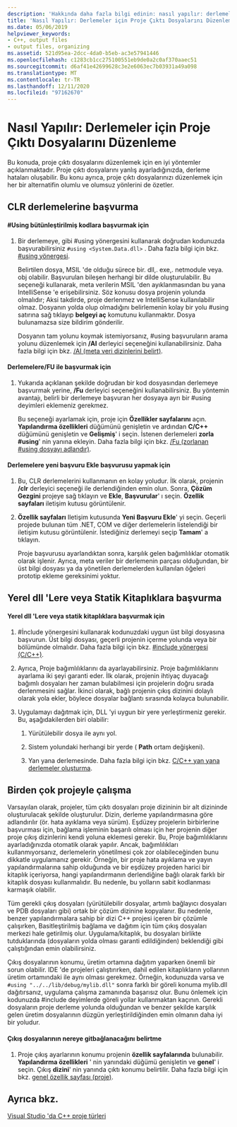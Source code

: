 ```yaml
---
description: 'Hakkında daha fazla bilgi edinin: nasıl yapılır: derlemeler için proje çıktı dosyalarını düzenleme'
title: 'Nasıl Yapılır: Derlemeler için Proje Çıktı Dosyalarını Düzenleme'
ms.date: 05/06/2019
helpviewer_keywords:
- C++, output files
- output files, organizing
ms.assetid: 521d95ea-2dcc-4da0-b5eb-ac3e57941446
ms.openlocfilehash: c1283cb1cc275100551eb9de0a2c0af370aaec51
ms.sourcegitcommit: d6af41e42699628c3e2e6063ec7b03931a49a098
ms.translationtype: MT
ms.contentlocale: tr-TR
ms.lasthandoff: 12/11/2020
ms.locfileid: "97162670"
---
```

# <a name="how-to-organize-project-output-files-for-builds"></a>Nasıl Yapılır: Derlemeler için Proje Çıktı Dosyalarını Düzenleme

Bu konuda, proje çıktı dosyalarını düzenlemek için en iyi yöntemler açıklanmaktadır. Proje çıktı dosyalarını yanlış ayarladığınızda, derleme hataları oluşabilir. Bu konu ayrıca, proje çıktı dosyalarınızı düzenlemek için her bir alternatifin olumlu ve olumsuz yönlerini de özetler.

## <a name="referencing-clr-assemblies"></a>CLR derlemelerine başvurma

#### <a name="to-reference-assemblies-with-using"></a>#Using bütünleştirilmiş kodlara başvurmak için

1. Bir derlemeye, gibi #using yönergesini kullanarak doğrudan kodunuzda başvurabilirsiniz `#using <System.Data.dll>` . Daha fazla bilgi için bkz. [#using yönergesi](../preprocessor/hash-using-directive-cpp.md).

   Belirtilen dosya, MSIL 'de olduğu sürece bir. dll,. exe,. netmodule veya. obj olabilir. Başvurulan bileşen herhangi bir dilde oluşturulabilir. Bu seçeneği kullanarak, meta verilerin MSIL 'den ayıklanmasından bu yana IntelliSense 'e erişebilirsiniz. Söz konusu dosya projenin yolunda olmalıdır; Aksi takdirde, proje derlenmez ve IntelliSense kullanılabilir olmaz. Dosyanın yolda olup olmadığını belirlemenin kolay bir yolu #using satırına sağ tıklayıp **belgeyi aç** komutunu kullanmaktır. Dosya bulunamazsa size bildirim gönderilir.

   Dosyanın tam yolunu koymak istemiyorsanız, #using başvuruların arama yolunu düzenlemek için **/AI** derleyici seçeneğini kullanabilirsiniz. Daha fazla bilgi için bkz. [/AI (meta veri dizinlerini belirt)](reference/ai-specify-metadata-directories.md).

#### <a name="to-reference-assemblies-with-fu"></a>Derlemelere/FU ile başvurmak için

1. Yukarıda açıklanan şekilde doğrudan bir kod dosyasından derlemeye başvurmak yerine, **/Fu** derleyici seçeneğini kullanabilirsiniz. Bu yöntemin avantajı, belirli bir derlemeye başvuran her dosyaya ayrı bir #using deyimleri eklemeniz gerekmez.

   Bu seçeneği ayarlamak için, proje için **Özellikler sayfalarını** açın. **Yapılandırma özellikleri** düğümünü genişletin ve ardından **C/C++** düğümünü genişletin ve **Gelişmiş**' i seçin. İstenen derlemeleri **zorla #using**' nin yanına ekleyin. Daha fazla bilgi için bkz. [/Fu (zorlanan #using dosyayı adlandır)](reference/fu-name-forced-hash-using-file.md).

#### <a name="to-reference-assemblies-with-add-new-reference"></a>Derlemelere yeni başvuru Ekle başvurusu yapmak için

1. Bu, CLR derlemelerini kullanmanın en kolay yoludur. İlk olarak, projenin **/clr** derleyici seçeneği ile derlendiğinden emin olun. Sonra, **Çözüm Gezgini** projeye sağ tıklayın ve **Ekle**, **Başvurular**' ı seçin. **Özellik sayfaları** iletişim kutusu görüntülenir.

1. **Özellik sayfaları** Iletişim kutusunda **Yeni Başvuru Ekle**' yi seçin. Geçerli projede bulunan tüm .NET, COM ve diğer derlemelerin listelendiği bir iletişim kutusu görüntülenir. İstediğiniz derlemeyi seçip **Tamam**' a tıklayın.

   Proje başvurusu ayarlandıktan sonra, karşılık gelen bağımlılıklar otomatik olarak işlenir. Ayrıca, meta veriler bir derlemenin parçası olduğundan, bir üst bilgi dosyası ya da yönetilen derlemelerden kullanılan öğeleri prototip ekleme gereksinimi yoktur.

## <a name="referencing-native-dlls-or-static-libraries"></a>Yerel dll 'Lere veya Statik Kitaplıklara başvurma

#### <a name="to-reference-native-dlls-or-static-libraries"></a>Yerel dll 'Lere veya statik kitaplıklara başvurmak için

1. #İnclude yönergesini kullanarak kodunuzdaki uygun üst bilgi dosyasına başvurun. Üst bilgi dosyası, geçerli projenin içerme yolunda veya bir bölümünde olmalıdır. Daha fazla bilgi için bkz. [#include yönergesi (C/C++)](../preprocessor/hash-include-directive-c-cpp.md).

1. Ayrıca, Proje bağımlılıklarını da ayarlayabilirsiniz. Proje bağımlılıklarını ayarlama iki şeyi garanti eder. İlk olarak, projenin ihtiyaç duyacağı bağımlı dosyaları her zaman bulabilmesi için projelerin doğru sırada derlenmesini sağlar. İkinci olarak, bağlı projenin çıkış dizinini dolaylı olarak yola ekler, böylece dosyalar bağlantı sırasında kolayca bulunabilir.

1. Uygulamayı dağıtmak için, DLL 'yi uygun bir yere yerleştirmeniz gerekir. Bu, aşağıdakilerden biri olabilir:

   1. Yürütülebilir dosya ile aynı yol.

   1. Sistem yolundaki herhangi bir yerde ( **Path** ortam değişkeni).

   1. Yan yana derlemesinde. Daha fazla bilgi için bkz. [C/C++ yan yana derlemeler oluşturma](building-c-cpp-side-by-side-assemblies.md).

## <a name="working-with-multiple-projects"></a>Birden çok projeyle çalışma

Varsayılan olarak, projeler, tüm çıktı dosyaları proje dizininin bir alt dizininde oluşturulacak şekilde oluşturulur. Dizin, derleme yapılandırmasına göre adlandırılır (ör. hata ayıklama veya sürüm). Eşdüzey projelerin birbirlerine başvurması için, bağlama işleminin başarılı olması için her projenin diğer proje çıkış dizinlerini kendi yoluna eklemesi gerekir. Bu, Proje bağımlılıklarını ayarladığınızda otomatik olarak yapılır. Ancak, bağımlılıkları kullanmıyorsanız, derlemelerin yönetilmesi çok zor olabileceğinden bunu dikkatle uygulamanız gerekir. Örneğin, bir proje hata ayıklama ve yayın yapılandırmalarına sahip olduğunda ve bir eşdüzey projeden harici bir kitaplık içeriyorsa, hangi yapılandırmanın derlendiğine bağlı olarak farklı bir kitaplık dosyası kullanmalıdır. Bu nedenle, bu yolların sabit kodlanması karmaşık olabilir.

Tüm gerekli çıkış dosyaları (yürütülebilir dosyalar, artımlı bağlayıcı dosyaları ve PDB dosyaları gibi) ortak bir çözüm dizinine kopyalanır. Bu nedenle, benzer yapılandırmalara sahip bir dizi C++ projesi içeren bir çözümle çalışırken, Basitleştirilmiş bağlama ve dağıtım için tüm çıkış dosyaları merkezi hale getirilmiş olur. Uygulama/kitaplık, bu dosyaları birlikte tutduklarında (dosyaların yolda olması garanti edildiğinden) beklendiği gibi çalıştığından emin olabilirsiniz.

Çıkış dosyalarının konumu, üretim ortamına dağıtım yaparken önemli bir sorun olabilir. IDE 'de projeleri çalıştırırken, dahil edilen kitaplıkların yollarının üretim ortamındaki ile aynı olması gerekmez. Örneğin, kodunuzda varsa ve `#using "../../lib/debug/mylib.dll"` sonra farklı bir göreli konuma mylib.dll dağıtırsanız, uygulama çalışma zamanında başarısız olur. Bunu önlemek için kodunuzda #include deyimlerde göreli yollar kullanmaktan kaçının. Gerekli dosyaların proje derleme yolunda olduğundan ve benzer şekilde karşılık gelen üretim dosyalarının düzgün yerleştirildiğinden emin olmanın daha iyi bir yoludur.

#### <a name="how-to-specify-where-output-files-go"></a>Çıkış dosyalarının nereye gitbağlanacağını belirtme

1. Proje çıkış ayarlarının konumu projenin **özellik sayfalarında** bulunabilir. **Yapılandırma özellikleri** ' nin yanındaki düğümü genişletin ve **genel**' i seçin. Çıkış **dizini**' nin yanında çıktı konumu belirtilir. Daha fazla bilgi için bkz. [genel özellik sayfası (proje)](reference/general-property-page-project.md).

## <a name="see-also"></a>Ayrıca bkz.

[Visual Studio 'da C++ proje türleri](reference/visual-cpp-project-types.md)
